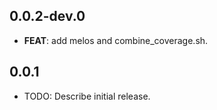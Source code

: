 ## 0.0.2-dev.0

 - **FEAT**: add melos and combine_coverage.sh.

## 0.0.1

* TODO: Describe initial release.
